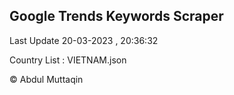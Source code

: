 

## Google Trends Keywords Scraper 
 
Last Update 20-03-2023 , 20:36:32

Country List :
VIETNAM.json



© Abdul Muttaqin 
